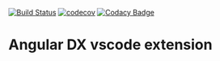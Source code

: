 [![Build Status](https://travis-ci.com/finico/vscode-angular-dx.svg?branch=master)](https://travis-ci.com/finico/vscode-angular-dx)
[![codecov](https://codecov.io/gh/finico/vscode-angular-dx/branch/master/graph/badge.svg)](https://codecov.io/gh/finico/vscode-angular-dx)
[![Codacy Badge](https://api.codacy.com/project/badge/Grade/7a1078ccf5954d9abf089c7ed77a4743)](https://www.codacy.com/app/finico.a/vscode-angular-dx?utm_source=github.com&amp;utm_medium=referral&amp;utm_content=finico/vscode-angular-dx&amp;utm_campaign=Badge_Grade)

# Angular DX vscode extension
